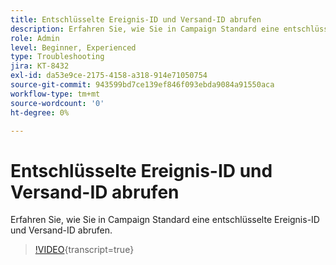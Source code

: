 ```yaml
---
title: Entschlüsselte Ereignis-ID und Versand-ID abrufen
description: Erfahren Sie, wie Sie in Campaign Standard eine entschlüsselte Ereignis-ID und Versand-ID abrufen.
role: Admin
level: Beginner, Experienced
type: Troubleshooting
jira: KT-8432
exl-id: da53e9ce-2175-4158-a318-914e71050754
source-git-commit: 943599bd7ce139ef846f093ebda9084a91550aca
workflow-type: tm+mt
source-wordcount: '0'
ht-degree: 0%

---
```


# Entschlüsselte Ereignis-ID und Versand-ID abrufen

Erfahren Sie, wie Sie in Campaign Standard eine entschlüsselte Ereignis-ID und Versand-ID abrufen.

>[!VIDEO](https://video.tv.adobe.com/v/335989?learn=on){transcript=true}
